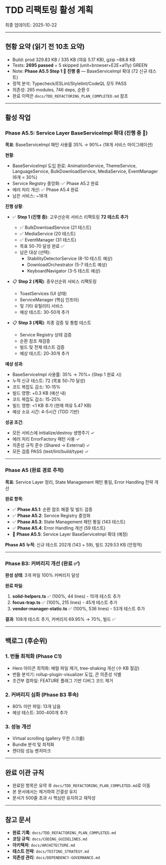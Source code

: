 # TDD 리팩토링 활성 계획

최종 업데이트: 2025-10-22

---

## 현황 요약 (읽기 전 10초 요약)

- Build: prod 329.83 KB / 335 KB (여유 5.17 KB), gzip ~88.8 KB
- Tests: **2695 passed** + 5 skipped (unit+browser+E2E+a11y) GREEN
- Note: **Phase A5.5 Step 1 🔄 진행 중** — BaseServiceImpl 확대 (72 신규 테스트)
- 정적 분석: Typecheck/ESLint/Stylelint/CodeQL 모두 PASS
- 의존성: 265 modules, 746 deps, 순환 0
- 완료 이력은 `docs/TDD_REFACTORING_PLAN_COMPLETED.md` 참조

---

## 활성 작업

### Phase A5.5: Service Layer BaseServiceImpl 확대 (진행 중 🔄)

**목표**: BaseServiceImpl 패턴 사용률 35% → 90%+ (18개 서비스 마이그레이션)

**현황**:

- BaseServiceImpl 도입 완료: AnimationService, ThemeService, LanguageService,
  BulkDownloadService, MediaService, EventManager (6개 = 30%)
- Service Registry 중앙화: ✅ Phase A5.2 완료
- 에러 처리 개선: ✅ Phase A5.4 완료
- 남은 서비스: ~18개

**진행 상황**:

- ✅ **Step 1 (진행 중)**: 고우선순위 서비스 리팩토링 **72 테스트 추가**
  - ✅ BulkDownloadService (21 테스트)
  - ✅ MediaService (20 테스트)
  - ✅ EventManager (31 테스트)
  - 목표 50-70 달성 완료 ✅
  - 남은 대상 (선택):
    - StabilityDetectorService (8-10 테스트 예상)
    - DownloadOrchestrator (5-7 테스트 예상)
    - KeyboardNavigator (3-5 테스트 예상)

- 📋 **Step 2 (계획)**: 중우선순위 서비스 리팩토링
  - ToastServices (UI 상태)
  - ServiceManager (핵심 인프라)
  - 및 기타 유틸리티 서비스
  - 예상 테스트: 30-50개 추가

- 📋 **Step 3 (계획)**: 최종 검증 및 통합 테스트
  - Service Registry 상태 검증
  - 순환 참조 재검증
  - 빌드 및 전체 테스트 검증
  - 예상 테스트: 20-30개 추가

**예상 성과**:

- BaseServiceImpl 사용률: 35% → 70%+ (Step 1 완료 시)
- 누적 신규 테스트: 72 (목표 50-70 달성)
- 코드 복잡도 감소: 10-15%
- 빌드 영향: +0.3 KB (예산 내)
- 코드 복잡도 감소: 15-25%
- 빌드 영향: <1 KB 추가 (현재 여유 5.47 KB)
- 예상 소요 시간: 4-5시간 (TDD 기반)

**성공 조건**:

- 모든 서비스에 initialize/destroy 생명주기 ✓
- 에러 처리 ErrorFactory 패턴 사용 ✓
- 의존성 규칙 준수 (Shared → External) ✓
- 모든 검증 PASS (test/lint/build/type) ✓

---

### Phase A5 (완료 경로 추적)

**목표**: Service Layer 정리, State Management 패턴 통일, Error Handling 전략
개선

**완료 항목**:

- ✅ **Phase A5.1**: 순환 참조 해결 및 빌드 검증
- ✅ **Phase A5.2**: Service Registry 중앙화
- ✅ **Phase A5.3**: State Management 패턴 통일 (143 테스트)
- ✅ **Phase A5.4**: Error Handling 개선 (59 테스트)
- 🔄 **Phase A5.5**: Service Layer BaseServiceImpl 확대 (예정)

**Phase A5 누적**: 신규 테스트 202개 (143 + 59), 빌드 329.53 KB (안정적)

---

### Phase B3: 커버리지 개선 (완료 ✅)

**완성 상태**: 3개 파일 100% 커버리지 달성

**완료 파일**:

1. **solid-helpers.ts** ✅ (100%, 44 lines) - 10개 테스트 추가
2. **focus-trap.ts** ✅ (100%, 215 lines) - 45개 테스트 추가
3. **vendor-manager-static.ts** ✅ (100%, 536 lines) - 53개 테스트 추가

**결과**: 108개 테스트 추가, 커버리지 69.95% → 70%, 빌드 ✅

---

## 백로그 (후순위)

### 1. 번들 최적화 (Phase C1)

- Hero 아이콘 최적화: 배럴 파일 제거, tree-shaking 개선 (수 KB 절감)
- 번들 분석기: rollup-plugin-visualizer 도입, 큰 의존성 식별
- 조건부 컴파일: FEATURE 플래그 기반 디버그 코드 제거

### 2. 커버리지 심화 (Phase B3 후속)

- 80% 미만 파일: 13개 남음
- 예상 테스트: 300-400개 추가

### 3. 성능 개선

- Virtual scrolling (gallery 무한 스크롤)
- Bundle 분석 및 최적화
- 렌더링 성능 벤치마크

---

## 완료 이관 규칙

- 완료된 항목은 요약 후 `docs/TDD_REFACTORING_PLAN_COMPLETED.md`로 이동
- 본 문서에서는 제거하여 간결성 유지
- 문서가 500줄 초과 시 핵심만 유지하고 재작성

---

## 참고 문서

- **완료 기록**: `docs/TDD_REFACTORING_PLAN_COMPLETED.md`
- **코딩 규칙**: `docs/CODING_GUIDELINES.md`
- **아키텍처**: `docs/ARCHITECTURE.md`
- **테스트 전략**: `docs/TESTING_STRATEGY.md`
- **의존성 관리**: `docs/DEPENDENCY-GOVERNANCE.md`
